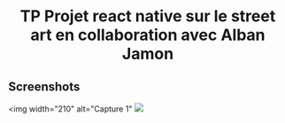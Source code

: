 
<h1 align="center">
TP Projet react native sur le street art en collaboration avec Alban Jamon
</h1>

## Screenshots

<img
		width="210"
		alt="Capture 1"
		<img
		src="https://zupimages.net/up/21/45/epnn.jpeg">
